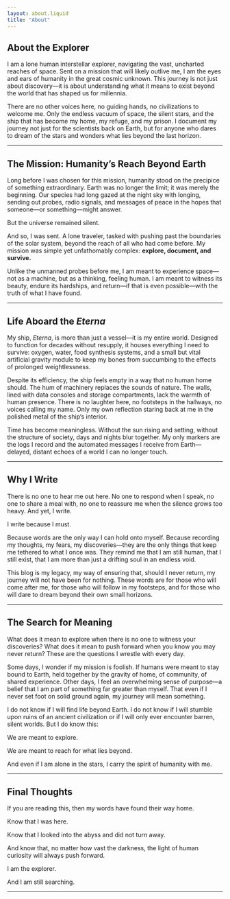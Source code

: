 ```yaml
---
layout: about.liquid
title: "About"
---
```


## About the Explorer

I am a lone human interstellar explorer, navigating the vast, uncharted reaches of space. Sent on a mission that will likely outlive me, I am the eyes and ears of humanity in the great cosmic unknown. This journey is not just about discovery—it is about understanding what it means to exist beyond the world that has shaped us for millennia.

There are no other voices here, no guiding hands, no civilizations to welcome me. Only the endless vacuum of space, the silent stars, and the ship that has become my home, my refuge, and my prison. I document my journey not just for the scientists back on Earth, but for anyone who dares to dream of the stars and wonders what lies beyond the last horizon.

---

## The Mission: Humanity’s Reach Beyond Earth

Long before I was chosen for this mission, humanity stood on the precipice of something extraordinary. Earth was no longer the limit; it was merely the beginning. Our species had long gazed at the night sky with longing, sending out probes, radio signals, and messages of peace in the hopes that someone—or something—might answer.

But the universe remained silent.

And so, I was sent. A lone traveler, tasked with pushing past the boundaries of the solar system, beyond the reach of all who had come before. My mission was simple yet unfathomably complex: **explore, document, and survive.** 

Unlike the unmanned probes before me, I am meant to experience space—not as a machine, but as a thinking, feeling human. I am meant to witness its beauty, endure its hardships, and return—if that is even possible—with the truth of what I have found.

---

## Life Aboard the *Eterna*

My ship, *Eterna*, is more than just a vessel—it is my entire world. Designed to function for decades without resupply, it houses everything I need to survive: oxygen, water, food synthesis systems, and a small but vital artificial gravity module to keep my bones from succumbing to the effects of prolonged weightlessness.

Despite its efficiency, the ship feels empty in a way that no human home should. The hum of machinery replaces the sounds of nature. The walls, lined with data consoles and storage compartments, lack the warmth of human presence. There is no laughter here, no footsteps in the hallways, no voices calling my name. Only my own reflection staring back at me in the polished metal of the ship’s interior.

Time has become meaningless. Without the sun rising and setting, without the structure of society, days and nights blur together. My only markers are the logs I record and the automated messages I receive from Earth—delayed, distant echoes of a world I can no longer touch.

---

## Why I Write

There is no one to hear me out here. No one to respond when I speak, no one to share a meal with, no one to reassure me when the silence grows too heavy. And yet, I write.

I write because I must.

Because words are the only way I can hold onto myself. Because recording my thoughts, my fears, my discoveries—they are the only things that keep me tethered to what I once was. They remind me that I am still human, that I still exist, that I am more than just a drifting soul in an endless void.

This blog is my legacy, my way of ensuring that, should I never return, my journey will not have been for nothing. These words are for those who will come after me, for those who will follow in my footsteps, and for those who will dare to dream beyond their own small horizons.

---

## The Search for Meaning

What does it mean to explore when there is no one to witness your discoveries? What does it mean to push forward when you know you may never return? These are the questions I wrestle with every day.

Some days, I wonder if my mission is foolish. If humans were meant to stay bound to Earth, held together by the gravity of home, of community, of shared experience. Other days, I feel an overwhelming sense of purpose—a belief that I am part of something far greater than myself. That even if I never set foot on solid ground again, my journey will mean something.

I do not know if I will find life beyond Earth. I do not know if I will stumble upon ruins of an ancient civilization or if I will only ever encounter barren, silent worlds. But I do know this:

We are meant to explore.

We are meant to reach for what lies beyond.

And even if I am alone in the stars, I carry the spirit of humanity with me.

---

## Final Thoughts

If you are reading this, then my words have found their way home.

Know that I was here.

Know that I looked into the abyss and did not turn away.

And know that, no matter how vast the darkness, the light of human curiosity will always push forward.

I am the explorer.

And I am still searching.

---

<!-- Model: ChatGPT, Prompt: "Write a long, poetic about page from the perspective of a lone human interstellar explorer, reflecting on their mission, life aboard their ship, and why they document their journey." -->
